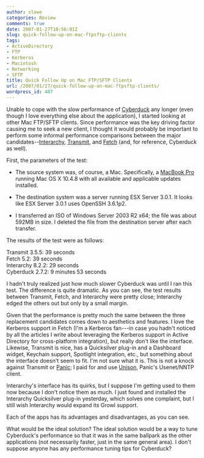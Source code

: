 ```yaml
---
author: slowe
categories: Review
comments: true
date: 2007-01-27T10:56:01Z
slug: quick-follow-up-on-mac-ftpsftp-clients
tags:
- ActiveDirectory
- FTP
- Kerberos
- Macintosh
- Networking
- SFTP
title: Quick Follow Up on Mac FTP/SFTP Clients
url: /2007/01/27/quick-follow-up-on-mac-ftpsftp-clients/
wordpress_id: 407
---
```


Unable to cope with the slow performance of [Cyberduck](http://cyberduck.ch/) any longer (even though I love everything else about the application), I started looking at other Mac FTP/SFTP clients. Since performance was the key driving factor causing me to seek a new client, I thought it would probably be important to perform some informal performance comparisons between the major candidates--[Interarchy](http://www.interarchy.com/), [Transmit](http://www.panic.com/transmit/), and [Fetch](http://www.fetchsoftworks.com/) (and, for reference, Cyberduck as well).

First, the parameters of the test:

* The source system was, of course, a Mac. Specifically, a [MacBook Pro](http://www.apple.com/macbookpro/) running Mac OS X 10.4.8 with all available and applicable updates installed.

* The destination system was a server running ESX Server 3.0.1. It looks like ESX Server 3.0.1 uses OpenSSH 3.6.1p2.

* I transferred an ISO of Windows Server 2003 R2 x64; the file was about 592MB in size. I deleted the file from the destination server after each transfer.

The results of the test were as follows:

Transmit 3.5.5: 39 seconds  
Fetch 5.2: 39 seconds  
Interarchy 8.2.2: 29 seconds  
Cyberduck 2.7.2: 9 minutes 53 seconds

I hadn't truly realized just how much slower Cyberduck was until I ran this test. The difference is quite dramatic. As you can see, the test results between Transmit, Fetch, and Interarchy were pretty close; Interarchy edged the others out but only by a small margin.

Given that the performance is pretty much the same between the three replacement candidates comes down to aesthetics and features. I love the Kerberos support in Fetch (I'm a Kerberos fan---in case you hadn't noticed by all the articles I write about leveraging the Kerberos support in Active Directory for cross-platform integration), but really don't like the interface. Likewise, Transmit is nice, has a Quicksilver plug-in and a Dashboard widget, Keychain support, Spotlight integration, etc., but something about the interface doesn't seem to fit. I'm not sure what it is. This is not a knock against Transmit or [Panic](http://www.panic.com/); I paid for and use [Unison](http://www.panic.com/unison/), Panic's Usenet/NNTP client.

Interarchy's interface has its quirks, but I suppose I'm getting used to them now because I don't notice them as much. I just found and installed the Interarchy Quicksilver plug-in yesterday, which solves one complaint, but I still wish Interarchy would expand its Growl support.

Each of the apps has its advantages and disadvantages, as you can see.

What would be the ideal solution? The ideal solution would be a way to tune Cyberduck's performance so that it was in the same ballpark as the other applications (not necessarily faster, just in the same general area). I don't suppose anyone has any performance tuning tips for Cyberduck?
